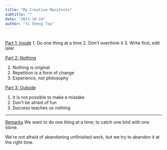 ```yaml
---
title: "My Creative Manifesto"
subtitle: ""
date: "2023-10-24"
author: "Yi Sheng Tay"
---
```


<br/>
<u>Part 1: Inside</u>
1. Do one thing at a time
2. Don't overthink it
3. Write first, edit later

<u>Part 2: Nothing</u>
1. Nothing is original
2. Repetition is a form of change
3. Experience, not philosophy

<u>Part 3: Outside</u>
1. It is not possible to make a mistake
2. Don't be afraid of fun
3. Success teaches us nothing

***

<u>Remarks</u>
We want to do one thing at a time; to catch one bird with one stone.

We're not afraid of abandoning unfinished work, but we try to abandon it at the right time.